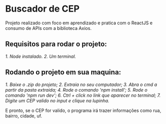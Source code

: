 # Buscador de CEP

Projeto realizado com foco em aprendizado e pratica com o ReactJS e consumo de APIs com a biblioteca Axios.

## Requisitos para rodar o projeto:

*1. Node instalado.*
*2. Um terminal.*

## Rodando o projeto em sua maquina:

*1. Baixe o .zip do projeto;*
*2. Extraia no seu computador;*
*3. Abra o cmd a partir da pasta extraida;*
*4. Rode o comando 'npm install';*
*5. Rode o comando 'npm run dev';*
*6. Ctrl + click no link que aparecer no terminal;*
*7. Digite um CEP valido no input e clique na lupinha.*

E pronto, se o CEP for valido, o programa irá trazer informações como rua, bairro, cidade, uf.